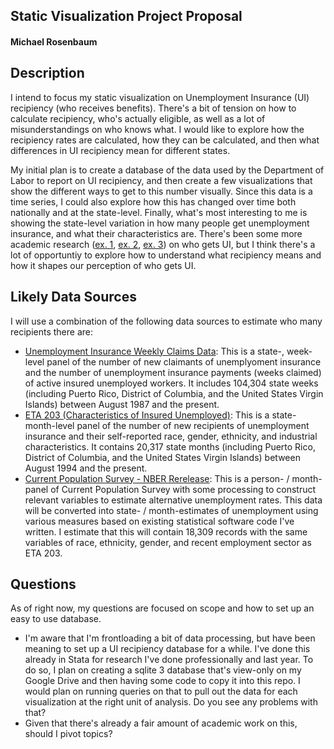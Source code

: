 ## Static Visualization Project Proposal
#### Michael Rosenbaum

## Description
I intend to focus my static visualization on Unemployment Insurance (UI) recipiency (who receives benefits). There's a bit of tension on how to calculate recipiency, who's actually eligible, as well as a lot of misunderstandings on who knows what. I would like to explore how the recipiency rates are calculated, how they can be calculated, and then what differences in UI recipiency mean for different states.

My initial plan is to create a database of the data used by the Department of Labor to report on UI recipiency, and then create a few visualizations that show the different ways to get to this number visually. Since this data is a time series, I could also explore how this has changed over time both nationally and at the state-level. Finally, what's most interesting to me is showing the state-level variation in how many people get unemployment insurance, and what their characteristics are. There's been some more academic research ([ex. 1](https://www.dol.gov/sites/dolgov/files/OASP/evaluation/pdf/CaliforniaPolicyLab_Final_20220105_508.pdf), [ex. 2](https://www.bls.gov/opub/mlr/1997/07/art2full.pdf), [ex. 3](https://www.dol.gov/sites/dolgov/files/OASP/evaluation/pdf/University%20of%20Illinois%20-%20Final%20SDC%20Paper.pdf)) on who gets UI, but I think there's a lot of opportuntiy to explore how to understand what recipiency means and how it shapes our perception of who gets UI. 

## Likely Data Sources
I will use a combination of the following data sources to estimate who many recipients there are:

- [Unemployment Insurance Weekly Claims Data](https://oui.doleta.gov/unemploy/claims.asp): This is a state-, week-level panel of the number of new claimants of unemplyoment insurance and the number of unemployment insurance payments (weeks claimed) of active insured unemployed workers. It includes 104,304 state weeks (including Puerto Rico, District of Columbia, and the United States Virgin Islands) between August 1987 and the present.
- [ETA 203 (Characteristics of Insured Unemployed)](https://oui.doleta.gov/unemploy/DataDownloads.asp#ETA_203): This is a state- month-level panel of the number of new recipients of unemployment insurance and their self-reported race, gender, ethnicity, and industrial characteristics. It contains 20,317 state months (including Puerto Rico, District of Columbia, and the United States Virgin Islands) between August 1994 and the present.
- [Current Population Survey - NBER Rerelease](https://www.nber.org/research/data/current-population-survey-cps-basic-monthly-data): This is a person- / month-panel of Current Population Survey with some processing to construct relevant variables to estimate alternative unemployment rates. This data will be converted into state- / month-estimates of unemployment using various measures based on existing statistical software code I've written. I estimate that this will contain 18,309 records with the same variables of race, ethnicity, gender, and recent employment sector as ETA 203.

## Questions
As of right now, my questions are focused on scope and how to set up an easy to use database.

- I'm aware that I'm frontloading a bit of data processing, but have been meaning to set up a UI recipiency database for a while. I've done this already in Stata for research I've done professionally and last year. To do so, I plan on creating a sqlite 3 database that's view-only on my Google Drive and then having some code to copy it into this repo. I would plan on running queries on that to pull out the data for each visualization at the right unit of analysis. Do you see any problems with that? 
- Given that there's already a fair amount of academic work on this, should I pivot topics?

